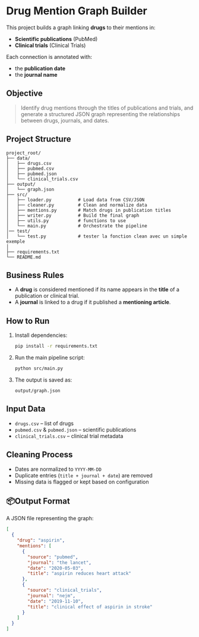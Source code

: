# Drug Mention Graph Builder

This project builds a graph linking **drugs** to their mentions in:
- **Scientific publications** (PubMed)
- **Clinical trials** (Clinical Trials)

Each connection is annotated with:
- the **publication date**
- the **journal name**

##  Objective

> Identify drug mentions through the titles of publications and trials, and generate a structured JSON graph representing the relationships between drugs, journals, and dates.

## Project Structure

```
project_root/
├── data/
│   ├── drugs.csv
│   ├── pubmed.csv
│   ├── pubmed.json
│   └── clinical_trials.csv
├── output/
│   └── graph.json
├── src/
│   ├── loader.py          # Load data from CSV/JSON
│   ├── cleaner.py         # Clean and normalize data
│   ├── mentions.py        # Match drugs in publication titles
│   ├── writer.py          # Build the final graph
│   ├── utils.py           # functions to use 
│   └── main.py            # Orchestrate the pipeline
│── test/
│   └── test.py            # tester la fonction clean avec un simple exemple
│
├── requirements.txt
└── README.md
```

##  Business Rules

- A **drug** is considered mentioned if its name appears in the **title** of a publication or clinical trial.
- A **journal** is linked to a drug if it published a **mentioning article**.

##  How to Run

1. Install dependencies:
   ```bash
   pip install -r requirements.txt
   ```

2. Run the main pipeline script:
   ```bash
   python src/main.py
   ```

3. The output is saved as:
   ```
   output/graph.json
   ```

## Input Data

- `drugs.csv` – list of drugs
- `pubmed.csv` & `pubmed.json` – scientific publications
- `clinical_trials.csv` – clinical trial metadata

##  Cleaning Process

- Dates are normalized to `YYYY-MM-DD`
- Duplicate entries (`title + journal + date`) are removed
- Missing data is flagged or kept based on configuration

## 📦Output Format

A JSON file representing the graph:

```json
[
  {
    "drug": "aspirin",
    "mentions": [
      {
        "source": "pubmed",
        "journal": "the lancet",
        "date": "2020-05-03",
        "title": "aspirin reduces heart attack"
      },
      {
        "source": "clinical_trials",
        "journal": "nejm",
        "date": "2019-11-10",
        "title": "clinical effect of aspirin in stroke"
      }
    ]
  }
]
```


